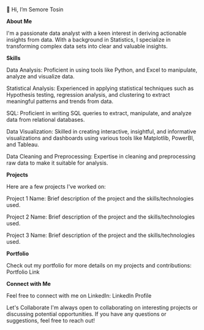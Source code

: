 👋 Hi, I’m Semore Tosin
  
**About Me**

I'm a passionate data analyst with a keen interest in deriving actionable insights from data. With a background in Statistics, I specialize in transforming complex data sets into clear and valuable insights.

**Skills**

Data Analysis: Proficient in using tools like Python, and Excel to manipulate, analyze and visualize data.

Statistical Analysis: Experienced in applying statistical techniques such as Hypothesis testing, regression analysis, and clustering
to extract meaningful patterns and trends from data.

SQL: Proficient in writing SQL queries to extract, manipulate, and analyze data from relational databases.

Data Visualization: Skilled in creating interactive, insightful, and informative visualizations and dashboards  using various tools like Matplotlib, PowerBI, and Tableau.

Data Cleaning and Preprocessing: Expertise in cleaning and preprocessing raw data to make it suitable for analysis.

**Projects**

Here are a few projects I've worked on:

Project 1 Name: Brief description of the project and the skills/technologies used.

Project 2 Name: Brief description of the project and the skills/technologies used.

Project 3 Name: Brief description of the project and the skills/technologies used.

**Portfolio**

Check out my portfolio for more details on my projects and contributions: Portfolio Link

**Connect with Me**

Feel free to connect with me on LinkedIn: LinkedIn Profile

Let's Collaborate
I'm always open to collaborating on interesting projects or discussing potential opportunities. If you have any questions or suggestions, feel free to reach out!




<!---
Semore2023/Semore2023 is a ✨ special ✨ repository because its `README.md` (this file) appears on your GitHub profile.
You can click the Preview link to take a look at your changes.
--->
